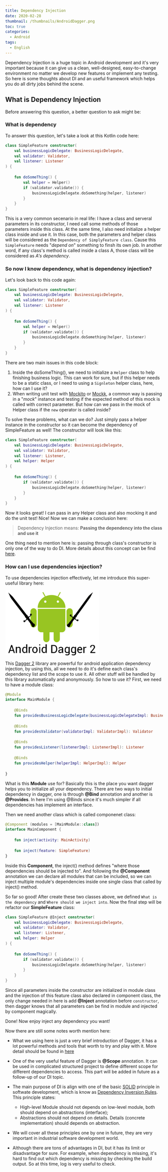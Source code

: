 ```yaml
---
title: Dependency Injection
date: 2020-02-28
thumbnail: /thumbnails/AndroidDagger.png
toc: true
categories:
  - Android
tags:
  - English
---
```


Dependency Injection is a huge topic in Android development and it's very important because it can give us a clean, well-designed, easy-to-change environment no matter we develop new features or implement any testing. So here is some thoughts about DI and an useful framework which helps you do all dirty jobs behind the scene.

<!-- more -->

## What is Dependency Injection

Before answering this question, a better question to ask might be:

### What is **dependency**

To answer this question, let's take a look at this Kotlin code here:

```kotlin
class SimpleFeature constructor(
    val businessLogicDelegate: BusinessLogicDelegate,
    val validator: Validator,
    val listener: Listener
) {

    fun doSomeThing() {
        val helper = Helper()
        if (validator.validate()) {
            businessLogicDelegate.doSomething(helper, listener)
        }
    }
}
```

This is a very common secenario in real life: I have a class and serveral parameters in its constructor, I need call some methods of those parameters inside this class. At the same time, I also need initialize a helper class inside and use it. In this case, both the parameters and helper class will be considered as the `Dependency of SimplyFeature class`. Cause this `SimpleFeature` needs "_depend on_" something to finsh its own job. In another word, if any class's method is called inside a class A, those class will be considered as _A's dependency_.

### So now I know dependency, what is **dependency injection**?

Let's look back to this code again:

```kotlin
class SimpleFeature constructor(
    val businessLogicDelegate: BusinessLogicDelegate,
    val validator: Validator,
    val listener: Listener
) {

    fun doSomeThing() {
        val helper = Helper()
        if (validator.validate()) {
            businessLogicDelegate.doSomething(helper, listener)
        }
    }
}
```

There are two main issues in this code block:

   1. Inside the doSomeThing(), we need to initialize a `Helper` class to help finishing business logic. This can work for sure, but if this helper needs to be a static class, or I need to using a `Signleton` helper class, here, how can I use it?
   2. When writing unit test with [Mockito](https://site.mockito.org/) or [Mockk](https://mockk.io/), a common way is passing in a "_mock_" instance and testing if the expected method of this mock is called with correct parameter. But how can we pass in the mock of Helper class if the `new` operator is called inside?

To solve these problems, what can we do? Just simply pass a helper instance in the constructor so it can become the dependency of SimpleFeature as well! The constructor will look like this:

```kotlin
class SimpleFeature constructor(
    val businessLogicDelegate: BusinessLogicDelegate,
    val validator: Validator,
    val listener: Listener,
    val helper: Helper
) {

    fun doSomeThing() {
        if (validator.validate()) {
            businessLogicDelegate.doSomething(helper, listener)
        }
    }
}
```

Now it looks great! I can pass in any Helper class and also mocking it and do the unit test! Nice! Now we can make a conclusion here:

> Dependency Injection means:
> **Passing the dependency into the class and use it**

One thing need to mention here is: passing through class's constructor is only one of the way to do DI. More details about this concept can be find [here](https://en.wikipedia.org/wiki/Dependency_injection).

### How can I use dependencies injection?

To use dependencies injection effectively, let me introduce this super-useful library here:

![](https://raw.githubusercontent.com/Yunze-Li/BlogPictures/master/BlogPictures/pictures/AndroidDagger2.png?token=AOJCUF3YCAORPIGVWY7V45265W7HE)

This [Dagger 2](https://dagger.dev/) library are powerful for android application dependency injection, by using this, all we need to do it's define each class's dependency list and the scope to use it. All other stuff will be handled by this library automatically and anonymously. So how to use it? First, we need to have a module class:

```kotlin
@Module
interface MainModule {

    @Binds
    fun providesBusinessLogicDelegate(businessLogicDelegateImpl: BusinessLogicDelegateImpl): BusinessLogicDelegate

    @Binds
    fun providesValidator(validatorImpl: ValidatorImpl): Validator

    @Binds
    fun providesListener(listenerImpl: ListenerImpl): Listener

    @Binds
    fun providesHelper(helperImpl: HelperImpl): Helper

}
```

What is this **Module** use for? Basically this is the place you want dagger helps you to initialize all your dependency. There are two ways to initial dependency in dagger, one is through **@Bind** annotation and another is **@Provides**. In here I'm using @Binds since it's much simpler if all dependencies has implement an interface.

Then we need another class which is called componenet class:

```kotlin
@Component (modules = [MainModule::class])
interface MainComponent {

    fun inject(activity: MainActivity)

    fun inject(feature: SimpleFeature)
}
```

Inside this **Component**, the inject() method defines "where those dependencies should be injected to". And following the **@Component** annotation we can declare all modules that can be included, so we can inject multiple module's dependencies inside one single class that called by inject() method.

So far so good! After create these two classes above, we defined `What is the dependency` and `Where should we inject into`. Now the final step will be refactor our **SimpleFeature** class:

```kotlin
class SimpleFeature @Inject constructor(
    val businessLogicDelegate: BusinessLogicDelegate,
    val validator: Validator,
    val listener: Listener,
    val helper: Helper
) {

    fun doSomeThing() {
        if (validator.validate()) {
            businessLogicDelegate.doSomething(helper, listener)
        }
    }
}
```

Since all parameters inside the constructor are initialized in module class and the injection of this feature class also declared in component class, the only change needed in here is add **@Inject** annotation before `constructor`, then dagger knows that all parameters can be find in module and injected by component magically.

Done! Now enjoy inject any dependency you want!

Now there are still some notes worth mention here:

* What we using here is just a very brief introduction of Dagger, it has a lot powerful methods and tools that worth to try and play with it. More detail should be found in [here](https://dagger.dev/)

* One of the very useful feature of Dagger is **@Scope** annotation. It can be used in complicated structured project to define different scope for different dependencies to access. This part will be added in future as a follow-up of our DI topic.

* The main purpose of DI is align with one of the basic [SOLID](https://en.wikipedia.org/wiki/SOLID) principle in softwate development, which is know as [Dependency Inversion Rules](https://en.wikipedia.org/wiki/Dependency_inversion_principle). This principle states:

  * High-level Module should not depends on low-level module, both should depend on abstractions (interface);
  * Abstractions should not depend on details. Details (concrete implementation) should depends on abstraction.

* We will cover all these principles one by one in future, they are very important in industrial software development world.

* Although there are tons of advantages in DI, but it has its limit or disadvantage for sure. For example, when dependency is missing, it's hard to find out which dependency is missing by checking the build output. So at this time, log is very useful to check.
